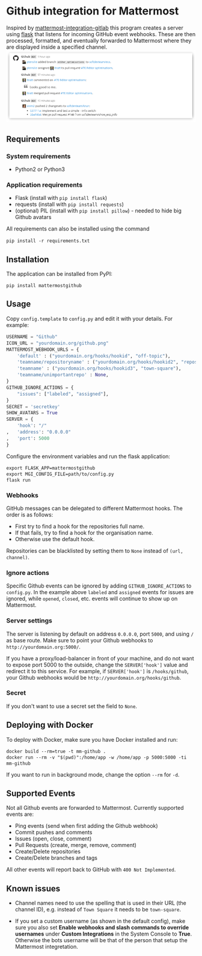 # Github integration for Mattermost

Inspired by [mattermost-integration-gitlab](https://github.com/NotSqrt/mattermost-integration-gitlab) this program creates a server using [flask](https://github.com/mitsuhiko/flask) that listens for incoming GitHub event webhooks. These are then processed, formatted, and eventually forwarded to Mattermost where they are displayed inside a specified channel.
![](docs/preview.png)

## Requirements
### System requirements
- Python2 or Python3

### Application requirements

- Flask (install with `pip install flask`)
- requests (install with `pip install requests`)
- (optional) PIL (install with `pip install pillow`) - needed to hide big Github avatars

All requirements can also be installed using the command

`pip install -r requirements.txt`

## Installation

The application can be installed from PyPI:

```
pip install mattermostgithub
```

## Usage
Copy `config.template` to `config.py` and edit it with your details. For example:

```python
USERNAME = "Github"
ICON_URL = "yourdomain.org/github.png"
MATTERMOST_WEBHOOK_URLS = {
    'default' : ("yourdomain.org/hooks/hookid", "off-topic"),
    'teamname/repositoryname' : ("yourdomain.org/hooks/hookid2", "repository-channel-id"),
    'teamname' : ("yourdomain.org/hooks/hookid3", "town-square"),
    'teamname/unimportantrepo' : None,
}
GITHUB_IGNORE_ACTIONS = {
    "issues": ["labeled", "assigned"],
}
SECRET = 'secretkey'
SHOW_AVATARS = True
SERVER = {
    'hook': "/"
,   'address': "0.0.0.0"
,   'port': 5000
}
```

Configure the environment variables and run the flask application:

```
export FLASK_APP=mattermostgithub
export MGI_CONFIG_FILE=path/to/config.py
flask run
```

### Webhooks
GitHub messages can be delegated to different Mattermost hooks. The order is as
follows:
- First try to find a hook for the repositories full name.
- If that fails, try to find a hook for the organisation name.
- Otherwise use the default hook.

Repositories can be blacklisted by setting them to `None` instead of
`(url, channel)`.

### Ignore actions
Specific Github events can be ignored by adding `GITHUB_IGNORE_ACTIONS` to `config.py`. In the example above `labeled` and `assigned` events for
issues are ignored, while `opened`, `closed`, etc. events will continue to show
up on Mattermost.

### Server settings
The server is listening by default on address `0.0.0.0`, port `5000`, and
using `/` as base route.
Make sure to point your Github webhooks to `http://yourdomain.org:5000/`.

If you have a proxy/load-balancer in front of your machine, and do not want to
expose port 5000 to the outside, change the `SERVER['hook']` value and redirect it
to this service.
For example, if `SERVER['hook']` is `/hooks/github`, your Github webhooks
would be `http://yourdomain.org/hooks/github`.

### Secret
If you don't want to use a secret set the field to `None`.

## Deploying with Docker

To deploy with Docker, make sure you have Docker installed and run:

```
docker build --rm=true -t mm-github .
docker run --rm -v "$(pwd)":/home/app -w /home/app -p 5000:5000 -ti mm-github
```

If you want to run in background mode, change the option `--rm` for `-d`.

## Supported Events

Not all Github events are forwarded to Mattermost. Currently supported events are:

* Ping events (send when first adding the Github webhook)
* Commit pushes and comments
* Issues (open, close, comment)
* Pull Requests (create, merge, remove, comment)
* Create/Delete repositories
* Create/Delete branches and tags

All other events will report back to GitHub with `400 Not Implemented`.

## Known issues

- Channel names need to use the spelling that is used in their URL (the channel ID), e.g. instead
of `Town Square` it needs to be `town-square`.

- If you set a custom username (as shown in the default config), make sure you also set **Enable webhooks and slash commands to override usernames** under **Custom Integrations** in the System Console to **True**. Otherwise the bots username will be that of the person that setup the Mattermost integretation.
